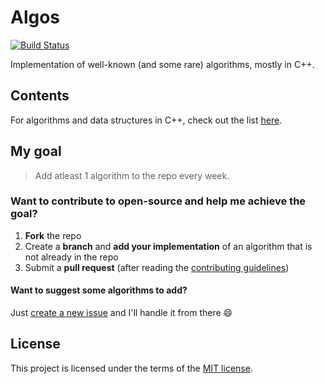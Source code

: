 # Algos
[![Build Status](https://travis-ci.org/faheel/Algos.svg?branch=master)](https://travis-ci.org/faheel/Algos)

Implementation of well-known (and some rare) algorithms, mostly in C++.

## Contents
For algorithms and data structures in C++, check out the list [here](C++).

## My goal
> Add atleast 1 algorithm to the repo every week.

### Want to contribute to open-source and help me achieve the goal?
1. **Fork** the repo
2. Create a **branch** and **add your implementation** of an algorithm that is not already in the repo 
3. Submit a **pull request** (after reading the [contributing guidelines](CONTRIBUTING.md))

#### Want to suggest some algorithms to add?
Just [create a new issue](https://github.com/faheel/algos/issues/new "Create a new issue") and I'll handle it from there :smile:

## License
This project is licensed under the terms of the [MIT license](LICENSE.md).
